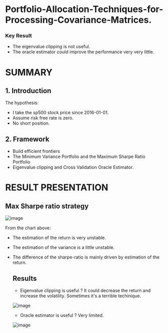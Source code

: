 # Portfolio-Allocation-Techniques-for-Processing-Covariance-Matrices.


### Key Result

- The eigenvalue clipping is not useful.
- The oracle estimator could improve the performance very very little.




# SUMMARY

  ## 1. Introduction 
  The hypothesis: 
  - I take the sp500 stock price since 2016-01-01.
  - Assume risk free rate is zero.
  - No short position.
  
  ## 2. Framework
  - Build efficient frontiers 
  - The Minimum Variance Portfolio and the Maximum Sharpe Ratio Portfolio 
  - Eigenvalue clipping and Cross Validation Oracle Estimator.
  
 # RESULT PRESENTATION
 
 ## Max Sharpe ratio strategy
![image](https://user-images.githubusercontent.com/110284601/236056053-6e4e39f3-c445-4e12-9266-94d2fa5907fc.png)

From the chart above:
- The estimation of the return is very unstable. 

- The estimation of the variance is a little unstable. 

- The difference of the sharpe-ratio is mainly driven by estimation of the return.

 
  
  ## Results 
  
  - Eigenvalue clipping is useful ? It could decrease the return and increase the volatility. Sometimes it's a terrible techinique.
  
  ![image](https://user-images.githubusercontent.com/110284601/236056245-f5a69b93-ebcb-4171-a770-325a6cb0e682.png)

  - Oracle estimator is useful ? Very limited.
  
  ![image](https://user-images.githubusercontent.com/110284601/236056671-9e8b0621-c903-447e-a1a6-822b90d6c2c0.png)

  
